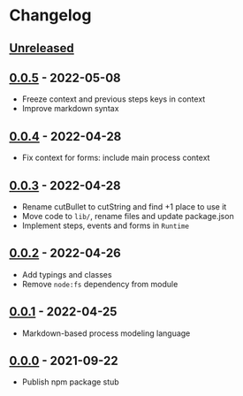 # Changelog

## [Unreleased][unreleased]

## [0.0.5][] - 2022-05-08

- Freeze context and previous steps keys in context
- Improve markdown syntax

## [0.0.4][] - 2022-04-28

- Fix context for forms: include main process context

## [0.0.3][] - 2022-04-28

- Rename cutBullet to cutString and find +1 place to use it
- Move code to `lib/`, rename files and update package.json
- Implement steps, events and forms in `Runtime`

## [0.0.2][] - 2022-04-26

- Add typings and classes
- Remove `node:fs` dependency from module

## [0.0.1][] - 2022-04-25

- Markdown-based process modeling language

## [0.0.0][] - 2021-09-22

- Publish npm package stub

[unreleased]: https://github.com/metarhia/lowscript/compare/v0.0.5....HEAD
[0.0.5]: https://github.com/metarhia/lowscript/compare/v0.0.4...v0.0.5
[0.0.4]: https://github.com/metarhia/lowscript/compare/v0.0.3...v0.0.4
[0.0.3]: https://github.com/metarhia/lowscript/compare/v0.0.2...v0.0.3
[0.0.2]: https://github.com/metarhia/lowscript/compare/v0.0.1...v0.0.2
[0.0.1]: https://github.com/metarhia/lowscript/compare/v0.0.0...v0.0.1
[0.0.0]: https://github.com/metarhia/lowscript/releases/tag/v0.0.0

